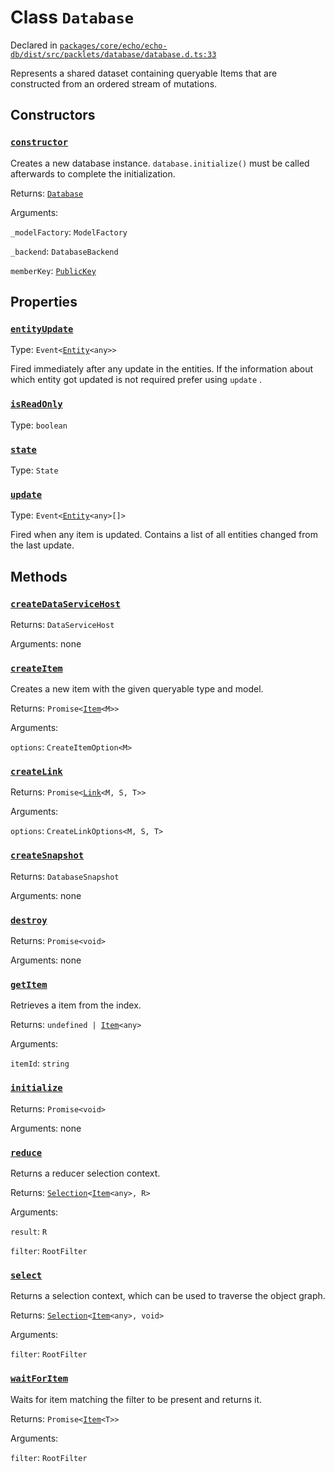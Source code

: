 # Class `Database`
Declared in [`packages/core/echo/echo-db/dist/src/packlets/database/database.d.ts:33`]()


Represents a shared dataset containing queryable Items that are constructed from an ordered stream of mutations.

## Constructors
### [`constructor`]()


Creates a new database instance.  `database.initialize()`  must be called afterwards to complete the initialization.

Returns: [`Database`](/api/@dxos/client/classes/Database)

Arguments: 

`_modelFactory`: `ModelFactory`

`_backend`: `DatabaseBackend`

`memberKey`: [`PublicKey`](/api/@dxos/client/classes/PublicKey)

## Properties
### [`entityUpdate`]()
Type: `Event<`[`Entity`](/api/@dxos/client/classes/Entity)`<any>>`

Fired immediately after any update in the entities.
If the information about which entity got updated is not required prefer using  `update` .
### [`isReadOnly`]()
Type: `boolean`
### [`state`]()
Type: `State`
### [`update`]()
Type: `Event<`[`Entity`](/api/@dxos/client/classes/Entity)`<any>[]>`

Fired when any item is updated.
Contains a list of all entities changed from the last update.

## Methods
### [`createDataServiceHost`]()


Returns: `DataServiceHost`

Arguments: none
### [`createItem`]()


Creates a new item with the given queryable type and model.

Returns: `Promise<`[`Item`](/api/@dxos/client/classes/Item)`<M>>`

Arguments: 

`options`: `CreateItemOption<M>`
### [`createLink`]()


Returns: `Promise<`[`Link`](/api/@dxos/client/classes/Link)`<M, S, T>>`

Arguments: 

`options`: `CreateLinkOptions<M, S, T>`
### [`createSnapshot`]()


Returns: `DatabaseSnapshot`

Arguments: none
### [`destroy`]()


Returns: `Promise<void>`

Arguments: none
### [`getItem`]()


Retrieves a item from the index.

Returns: `undefined | `[`Item`](/api/@dxos/client/classes/Item)`<any>`

Arguments: 

`itemId`: `string`
### [`initialize`]()


Returns: `Promise<void>`

Arguments: none
### [`reduce`]()


Returns a reducer selection context.

Returns: [`Selection`](/api/@dxos/client/classes/Selection)`<`[`Item`](/api/@dxos/client/classes/Item)`<any>, R>`

Arguments: 

`result`: `R`

`filter`: `RootFilter`
### [`select`]()


Returns a selection context, which can be used to traverse the object graph.

Returns: [`Selection`](/api/@dxos/client/classes/Selection)`<`[`Item`](/api/@dxos/client/classes/Item)`<any>, void>`

Arguments: 

`filter`: `RootFilter`
### [`waitForItem`]()


Waits for item matching the filter to be present and returns it.

Returns: `Promise<`[`Item`](/api/@dxos/client/classes/Item)`<T>>`

Arguments: 

`filter`: `RootFilter`
